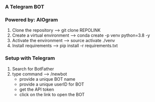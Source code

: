 ### A Telegram BOT
### Powered by: AIOgram

1) Clone the repository --> git clone REPOLINK
2) Create a virtual environment --> conda create -p venv python=3.8 -y
3) Activate the environment --> source activate ./venv
4) Install requirements --> pip install -r requirements.txt


### Setup with Telegram

1) Search for BotFather
2) type command --> /newbot
    - provide a unique BOT name
    - provide a unique userID for BOT
    - get the API token
    - click on the link to open the BOT
